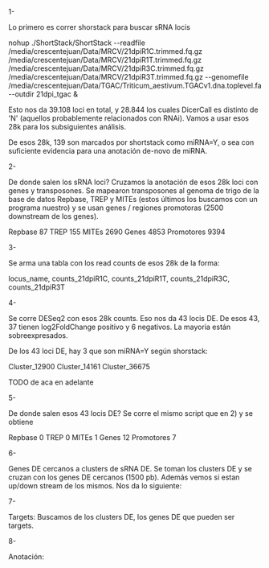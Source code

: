 1-

Lo primero es correr shorstack para buscar sRNA locis

nohup ./ShortStack/ShortStack --readfile  /media/crescentejuan/Data/MRCV/21dpiR1C.trimmed.fq.gz /media/crescentejuan/Data/MRCV/21dpiR1T.trimmed.fq.gz /media/crescentejuan/Data/MRCV/21dpiR3C.trimmed.fq.gz /media/crescentejuan/Data/MRCV/21dpiR3T.trimmed.fq.gz --genomefile  /media/crescentejuan/Data/TGAC/Triticum_aestivum.TGACv1.dna.toplevel.fa --outdir 21dpi_tgac &

Esto nos da 39.108 loci en total, y 28.844 los cuales DicerCall es distinto de 'N' (aquellos probablemente relacionados con RNAi). Vamos a usar esos 28k para los subsiguientes análisis.

De esos 28k, 139 son marcados por shortstack como miRNA=Y, o sea con suficiente evidencia para una anotación de-novo de miRNA. 

2-

De donde salen los sRNA loci? Cruzamos la anotación de esos 28k loci con genes y transposones. Se mapearon transposones al genoma de trigo de la base de datos Repbase, TREP y MITEs (estos últimos los buscamos con un programa nuestro) y se usan genes / regiones promotoras (2500 downstream de los genes).

Repbase 87
TREP 155
MITEs 2690
Genes 4853
Promotores 9394

3- 

Se arma una tabla con los read counts de esos 28k de la forma:

locus_name, counts_21dpiR1C, counts_21dpiR1T, counts_21dpiR3C, counts_21dpiR3T

4-

Se corre DESeq2 con esos 28k counts. Eso nos da 43 locis DE. De esos 43, 37 tienen log2FoldChange positivo y 6 negativos. La mayoria están sobreexpresados.

De los 43 loci DE, hay 3 que son miRNA=Y según shorstack:

Cluster_12900
Cluster_14161
Cluster_36675


TODO de aca en adelante

5- 

De donde salen esos 43 locis DE? Se corre el mismo script que en 2) y se obtiene

Repbase 0
TREP 0
MITEs 1
Genes 12
Promotores 7

6- 

Genes DE cercanos a clusters de sRNA DE. Se toman los clusters DE y se cruzan con los genes DE cercanos (1500 pb). Además vemos si estan up/down stream de los mismos. Nos da lo siguiente:

7-

Targets: Buscamos de los clusters DE, los genes DE que pueden ser targets.


8- 

Anotación: 